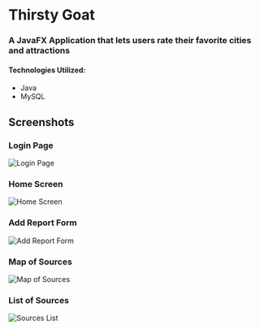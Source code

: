 # Thirsty Goat

### A JavaFX Application that lets users rate their favorite cities and attractions

#### Technologies Utilized:
* Java
* MySQL

## Screenshots
### Login Page
![Login Page](https://github.com/bengeier/ThirstyGoat/blob/master/Images/LogIn.png "Login Page")
### Home Screen
![Home Screen](https://github.com/bengeier/ThirstyGoat/blob/master/Images/Home.png "Home Screen")
### Add Report Form
![Add Report Form](https://github.com/bengeier/ThirstyGoat/blob/master/Images/AddReport.png "Add Report Form")
### Map of Sources
![Map of Sources](https://github.com/bengeier/ThirstyGoat/blob/master/Images/Map.png "Map of Sources")
### List of Sources
![Sources List](https://github.com/bengeier/ThirstyGoat/blob/master/Images/SourceList.png "Sources List")
